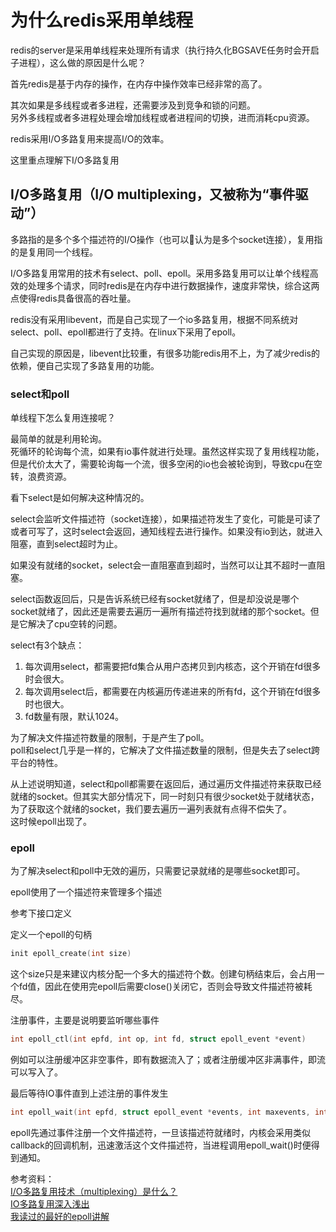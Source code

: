 # 为什么redis采用单线程
redis的server是采用单线程来处理所有请求（执行持久化BGSAVE任务时会开启子进程），这么做的原因是什么呢？

首先redis是基于内存的操作，在内存中操作效率已经非常的高了。

其次如果是多线程或者多进程，还需要涉及到竞争和锁的问题。  
另外多线程或者多进程处理会增加线程或者进程间的切换，进而消耗cpu资源。

redis采用I/O多路复用来提高I/O的效率。

这里重点理解下I/O多路复用

## I/O多路复用（I/O multiplexing，又被称为“事件驱动”）
多路指的是多个多个描述符的I/O操作（也可以认为是多个socket连接），复用指的是复用同一个线程。

I/O多路复用常用的技术有select、poll、epoll。采用多路复用可以让单个线程高效的处理多个请求，同时redis是在内存中进行数据操作，速度非常快，综合这两点使得redis具备很高的吞吐量。

redis没有采用libevent，而是自己实现了一个io多路复用，根据不同系统对select、poll、epoll都进行了支持。在linux下采用了epoll。  

自己实现的原因是，libevent比较重，有很多功能redis用不上，为了减少redis的依赖，便自己实现了多路复用的功能。

### select和poll
单线程下怎么复用连接呢？

最简单的就是利用轮询。  
死循环的轮询每个流，如果有io事件就进行处理。虽然这样实现了复用线程功能，但是代价太大了，需要轮询每一个流，很多空闲的io也会被轮询到，导致cpu在空转，浪费资源。

看下select是如何解决这种情况的。

select会监听文件描述符（socket连接），如果描述符发生了变化，可能是可读了或者可写了，这时select会返回，通知线程去进行操作。如果没有io到达，就进入阻塞，直到select超时为止。

如果没有就绪的socket，select会一直阻塞直到超时，当然可以让其不超时一直阻塞。

select函数返回后，只是告诉系统已经有socket就绪了，但是却没说是哪个socket就绪了，因此还是需要去遍历一遍所有描述符找到就绪的那个socket。但是它解决了cpu空转的问题。

select有3个缺点：
1. 每次调用select，都需要把fd集合从用户态拷贝到内核态，这个开销在fd很多时会很大。
1. 每次调用select后，都需要在内核遍历传递进来的所有fd，这个开销在fd很多时也很大。
1. fd数量有限，默认1024。

为了解决文件描述符数量的限制，于是产生了poll。  
poll和select几乎是一样的，它解决了文件描述数量的限制，但是失去了select跨平台的特性。

从上述说明知道，select和poll都需要在返回后，通过遍历文件描述符来获取已经就绪的socket。但其实大部分情况下，同一时刻只有很少socket处于就绪状态，为了获取这个就绪的socket，我们要去遍历一遍列表就有点得不偿失了。  
这时候epoll出现了。

### epoll
为了解决select和poll中无效的遍历，只需要记录就绪的是哪些socket即可。

epoll使用了一个描述符来管理多个描述

参考下接口定义

定义一个epoll的句柄
```c
init epoll_create(int size)
```
这个size只是来建议内核分配一个多大的描述符个数。创建句柄结束后，会占用一个fd值，因此在使用完epoll后需要close()关闭它，否则会导致文件描述符被耗尽。

注册事件，主要是说明要监听哪些事件
```c
int epoll_ctl(int epfd, int op, int fd, struct epoll_event *event)
```
例如可以注册缓冲区非空事件，即有数据流入了；或者注册缓冲区非满事件，即流可以写入了。

最后等待IO事件直到上述注册的事件发生
```c
int epoll_wait(int epfd, struct epoll_event *events, int maxevents, int timeout)
```


epoll先通过事件注册一个文件描述符，一旦该描述符就绪时，内核会采用类似callback的回调机制，迅速激活这个文件描述符，当进程调用epoll_wait()时便得到通知。


参考资料：  
[I/O多路复用技术（multiplexing）是什么？](https://www.zhihu.com/question/28594409)  
[IO多路复用深入浅出](https://www.jianshu.com/p/1020c11f016c)  
[我读过的最好的epoll讲解](http://blog.51cto.com/yaocoder/888374)
